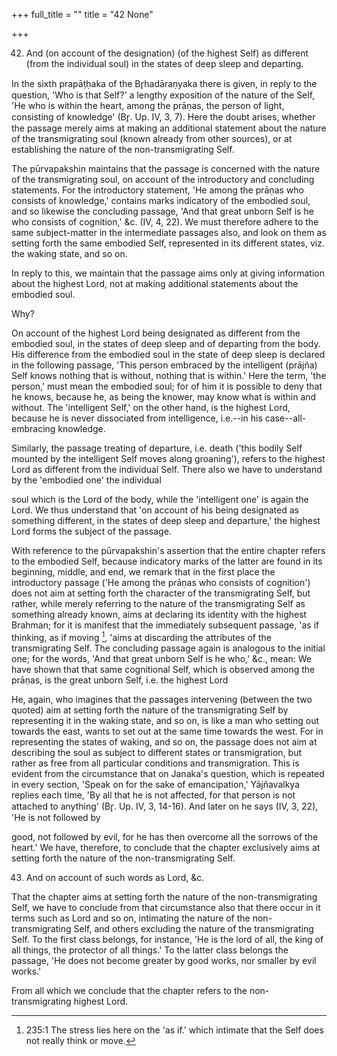 +++
full_title = ""
title = "42 None"

+++


42. And (on account of the designation) (of the highest Self) as different (from the individual soul) in the states of deep sleep and departing.

In the sixth prapāṭḥaka of the Br̥hadāraṇyaka there is given, in reply to the question, 'Who is that Self?' a lengthy exposition of the nature of the Self, 'He who is within the heart, among the prāṇas, the person of light, consisting of knowledge' (Br̥. Up. IV, 3, 7). Here the doubt arises, whether the passage merely aims at making an additional statement about the nature of the transmigrating soul (known already from other sources), or at establishing the nature of the non-transmigrating Self.

The pūrvapakshin maintains that the passage is concerned with the nature of the transmigrating soul, on account of the introductory and concluding statements. For the introductory statement, 'He among the prāṇas who consists of knowledge,' contains marks indicatory of the embodied soul, and so likewise the concluding passage, 'And that great unborn Self is he who consists of cognition,' &c. (IV, 4, 22). We must therefore adhere to the same subject-matter in the intermediate passages also, and look on them as setting forth the same embodied Self, represented in its different states, viz. the waking state, and so on.

In reply to this, we maintain that the passage aims only at giving information about the highest Lord, not at making additional statements about the embodied soul.

Why?

On account of the highest Lord being designated as different from the embodied soul, in the states of deep sleep and of departing from the body. His difference from the embodied soul in the state of deep sleep is declared in the following passage, 'This person embraced by the intelligent (prājña) Self knows nothing that is without, nothing that is within.' Here the term, 'the person,' must mean the embodied soul; for of him it is possible to deny that he knows, because he, as being the knower, may know what is within and without. The 'intelligent Self,' on the other hand, is the highest Lord, because he is never dissociated from intelligence, i.e.--in his case--all-embracing knowledge.

Similarly, the passage treating of departure, i.e. death ('this bodily Self mounted by the intelligent Self moves along groaning'), refers to the highest Lord as different from the individual Self. There also we have to understand by the 'embodied one' the individual

soul which is the Lord of the body, while the 'intelligent one' is again the Lord. We thus understand that 'on account of his being designated as something different, in the states of deep sleep and departure,' the highest Lord forms the subject of the passage.

With reference to the pūrvapakshin's assertion that the entire chapter refers to the embodied Self, because indicatory marks of the latter are found in its beginning, middle, and end, we remark that in the first place the introductory passage ('He among the prāṇas who consists of cognition') does not aim at setting forth the character of the transmigrating Self, but rather, while merely referring to the nature of the transmigrating Self as something already known, aims at declaring its identity with the highest Brahman; for it is manifest that the immediately subsequent passage, 'as if thinking, as if moving [^fn_231], 'aims at discarding the attributes of the transmigrating Self. The concluding passage again is analogous to the initial one; for the words, 'And that great unborn Self is he who,' &c., mean: We have shown that that same cognitional Self, which is observed among the prāṇas, is the great unborn Self, i.e. the highest Lord

He, again, who imagines that the passages intervening (between the two quoted) aim at setting forth the nature of the transmigrating Self by representing it in the waking state, and so on, is like a man who setting out towards the east, wants to set out at the same time towards the west. For in representing the states of waking, and so on, the passage does not aim at describing the soul as subject to different states or transmigration, but rather as free from all particular conditions and transmigration. This is evident from the circumstance that on Janaka's question, which is repeated in every section, 'Speak on for the sake of emancipation,' Yājñavalkya replies each time, 'By all that he is not affected, for that person is not attached to anything' (Br̥. Up. IV, 3, 14-16). And later on he says (IV, 3, 22), 'He is not followed by

[^fn_231]: 235:1 The stress lies here on the 'as if.' which intimate that the Self does not really think or move.

good, not followed by evil, for he has then overcome all the sorrows of the heart.' We have, therefore, to conclude that the chapter exclusively aims at setting forth the nature of the non-transmigrating Self.

43. And on account of such words as Lord, &c.

That the chapter aims at setting forth the nature of the non-transmigrating Self, we have to conclude from that circumstance also that there occur in it terms such as Lord and so on, intimating the nature of the non-transmigrating Self, and others excluding the nature of the transmigrating Self. To the first class belongs, for instance, 'He is the lord of all, the king of all things, the protector of all things.' To the latter class belongs the passage, 'He does not become greater by good works, nor smaller by evil works.'

From all which we conclude that the chapter refers to the non-transmigrating highest Lord.

